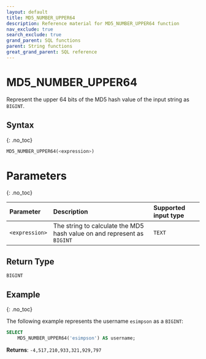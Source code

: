 ```yaml
---
layout: default
title: MD5_NUMBER_UPPER64
description: Reference material for MD5_NUMBER_UPPER64 function
nav_exclude: true
search_exclude: true
grand_parent: SQL functions
parent: String functions
great_grand_parent: SQL reference
---
```


# MD5\_NUMBER\_UPPER64

Represent the upper 64 bits of the MD5 hash value of the input string as `BIGINT`.

## Syntax
{: .no_toc}

```sql
MD5_NUMBER_UPPER64(<expression>)
```

# Parameters 
{: .no_toc}

| Parameter  | Description                                                              |Supported input type | 
| :---------- | :------------------------------------------------------------------------ | :-------|
| `<expression>` | The string to calculate the MD5 hash value on and represent as `BIGINT` | `TEXT` | 

## Return Type
`BIGINT`

## Example
{: .no_toc}

The following example represents the username `esimpson` as a `BIGINT`: 

```sql
SELECT
	MD5_NUMBER_UPPER64('esimpson') AS username;
```

**Returns**: `-4,517,210,933,321,929,797`
